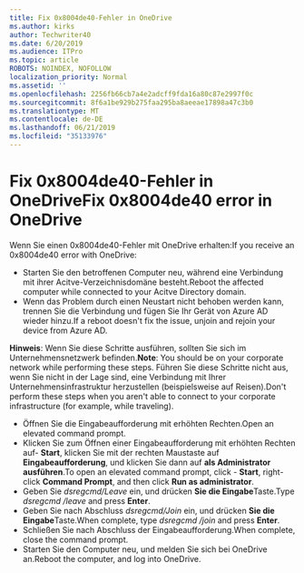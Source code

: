 ```yaml
---
title: Fix 0x8004de40-Fehler in OneDrive
ms.author: kirks
author: Techwriter40
ms.date: 6/20/2019
ms.audience: ITPro
ms.topic: article
ROBOTS: NOINDEX, NOFOLLOW
localization_priority: Normal
ms.assetid: ''
ms.openlocfilehash: 2256fb66cb7a4e2adcff9fda16a80c87e2997f0c
ms.sourcegitcommit: 8f6a1be929b275faa295ba8aeeae17898a47c3b0
ms.translationtype: MT
ms.contentlocale: de-DE
ms.lasthandoff: 06/21/2019
ms.locfileid: "35133976"
---
```

# <a name="fix-0x8004de40-error-in-onedrive"></a><span data-ttu-id="31c9e-102">Fix 0x8004de40-Fehler in OneDrive</span><span class="sxs-lookup"><span data-stu-id="31c9e-102">Fix 0x8004de40 error in OneDrive</span></span>

<span data-ttu-id="31c9e-103">Wenn Sie einen 0x8004de40-Fehler mit OneDrive erhalten:</span><span class="sxs-lookup"><span data-stu-id="31c9e-103">If you receive an 0x8004de40 error with OneDrive:</span></span>

- <span data-ttu-id="31c9e-104">Starten Sie den betroffenen Computer neu, während eine Verbindung mit ihrer Acitve-Verzeichnisdomäne besteht.</span><span class="sxs-lookup"><span data-stu-id="31c9e-104">Reboot the affected computer while connected to your Acitve Directory domain.</span></span>
- <span data-ttu-id="31c9e-105">Wenn das Problem durch einen Neustart nicht behoben werden kann, trennen Sie die Verbindung und fügen Sie Ihr Gerät von Azure AD wieder hinzu.</span><span class="sxs-lookup"><span data-stu-id="31c9e-105">If a reboot doesn't fix the issue, unjoin and rejoin your device from Azure AD.</span></span> 

<span data-ttu-id="31c9e-106">**Hinweis**: Wenn Sie diese Schritte ausführen, sollten Sie sich im Unternehmensnetzwerk befinden.</span><span class="sxs-lookup"><span data-stu-id="31c9e-106">**Note**: You should be on your corporate network while performing these steps.</span></span> <span data-ttu-id="31c9e-107">Führen Sie diese Schritte nicht aus, wenn Sie nicht in der Lage sind, eine Verbindung mit Ihrer Unternehmensinfrastruktur herzustellen (beispielsweise auf Reisen).</span><span class="sxs-lookup"><span data-stu-id="31c9e-107">Don't perform these steps when you aren't able to connect to your corporate infrastructure (for example, while traveling).</span></span> 

- <span data-ttu-id="31c9e-108">Öffnen Sie die Eingabeaufforderung mit erhöhten Rechten.</span><span class="sxs-lookup"><span data-stu-id="31c9e-108">Open an elevated command prompt.</span></span> 
- <span data-ttu-id="31c9e-109">Klicken Sie zum Öffnen einer Eingabeaufforderung mit erhöhten Rechten auf- **Start**, klicken Sie mit der rechten Maustaste auf **Eingabeaufforderung**, und klicken Sie dann auf **als Administrator ausführen**.</span><span class="sxs-lookup"><span data-stu-id="31c9e-109">To open an elevated command prompt, click - **Start**, right-click **Command Prompt**, and then click **Run as administrator**.</span></span>
- <span data-ttu-id="31c9e-110">Geben Sie *dsregcmd/Leave* ein, und drücken **Sie die Eingabe**Taste.</span><span class="sxs-lookup"><span data-stu-id="31c9e-110">Type *dsregcmd /leave* and press **Enter**.</span></span>
- <span data-ttu-id="31c9e-111">Geben Sie nach Abschluss *dsregcmd/Join* ein, und drücken **Sie die Eingabe**Taste.</span><span class="sxs-lookup"><span data-stu-id="31c9e-111">When complete, type *dsregcmd /join* and press **Enter**.</span></span>
- <span data-ttu-id="31c9e-112">Schließen Sie nach Abschluss der Eingabeaufforderung.</span><span class="sxs-lookup"><span data-stu-id="31c9e-112">When complete, close the command prompt.</span></span>
- <span data-ttu-id="31c9e-113">Starten Sie den Computer neu, und melden Sie sich bei OneDrive an.</span><span class="sxs-lookup"><span data-stu-id="31c9e-113">Reboot the computer, and log into OneDrive.</span></span>